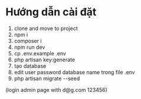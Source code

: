 <h1>Hướng dẫn cài đặt</h1>
<ol>
    <li> clone and move to project </li>
    <li> npm i </li>
    <li> composer i </li>
    <li> npm run dev </li>
    <li> cp .env.example .env </li>
    <li> php artisan key:generate</li>
    <li> tạo database </li>
    <li> edit user password database name trong file .env</li>
    <li> php artisan migrate --seed </li>
</ol>
(login admin page with d@g.com 123456)
